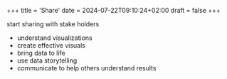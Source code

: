 +++
title = 'Share'
date = 2024-07-22T09:10:24+02:00
draft = false
+++

    
start sharing with stake holders 


- understand visualizations 
- create effective visuals 
- bring data to life 
- use data storytelling 
- communicate to help others understand results